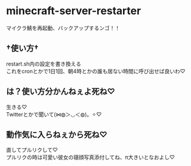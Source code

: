 # minecraft-server-restarter
マイクラ鯖を再起動、バックアップするンゴ！！

## †使い方†
restart.sh内の設定を書き換える  
これをcronとかで1日1回、朝4時とかの誰も居ない時間に呼び出せば良いわ♡   

## は？使い方分かんねぇよ死ね♡
生きる♡  
Twitterとかで聞いて(⋈◍＞◡＜◍)。✧♡

## 動作気に入らねぇから死ね♡
直してプルリクして♡  
プルリクの時は可愛い彼女の寝顔写真添付してね、π大きいとなおよし♡
